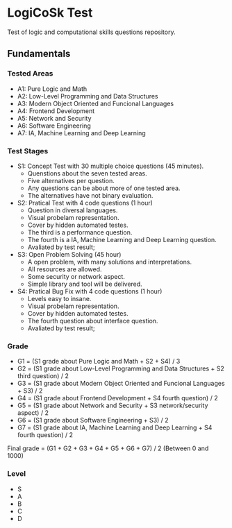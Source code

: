 # LogiCoSk Test
Test of logic and computational skills questions repository.

## Fundamentals

### Tested Areas

 - A1: Pure Logic and Math
 - A2: Low-Level Programming and Data Structures
 - A3: Modern Object Oriented and Funcional Languages
 - A4: Frontend Development
 - A5: Network and Security
 - A6: Software Engineering
 - A7: IA, Machine Learning and Deep Learning

### Test Stages

 - S1: Concept Test with 30 multiple choice questions (45 minutes).
   - Quenstions about the seven tested areas.
   - Five alternatives per question.
   - Any questions can be about more of one tested area.
   - The alternatives have not binary evaluation.
 - S2: Pratical Test with 4 code questions (1 hour)
   - Question in diversal languages.
   - Visual probelam representation.
   - Cover by hidden automated testes.
   - The third is a performance question.
   - The fourth is a IA, Machine Learning and Deep Learning question.
   - Avaliated by test result;
 - S3: Open Problem Solving (45 hour)
   - A open problem, with many solutions and interpretations.
   - All resources are allowed.
   - Some security or network aspect.
   - Simple library and tool will be delivered.
 - S4: Pratical Bug Fix with 4 code questions (1 hour)
   - Levels easy to insane.
   - Visual probelam representation.
   - Cover by hidden automated testes.
   - The fourth question about interface question.
   - Avaliated by test result;

### Grade

   - G1 = (S1 grade about Pure Logic and Math + S2 + S4) / 3
   - G2 = (S1 grade about Low-Level Programming and Data Structures + S2 third question) / 2
   - G3 = (S1 grade about Modern Object Oriented and Funcional Languages + S3) / 2
   - G4 = (S1 grade about Frontend Development + S4 fourth question) / 2
   - G5 = (S1 grade about Network and Security + S3 network/security aspect) / 2
   - G6 = (S1 grade about Software Engineering + S3) / 2
   - G7 = (S1 grade about IA, Machine Learning and Deep Learning + S4 fourth question) / 2

Final grade = (G1 + G2 + G3 + G4 + G5 + G6 + G7) / 2 (Between 0 and 1000)

### Level
  
  - S
  - A
  - B
  - C
  - D

